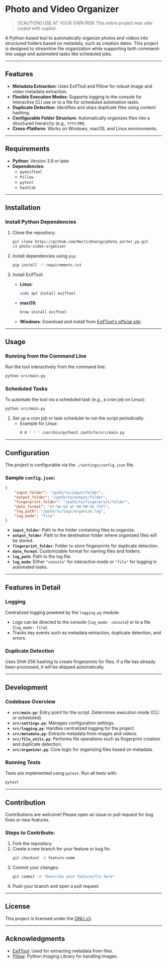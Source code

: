# Photo and Video Organizer

> [!CAUTION] USE AT YOUR OWN RISK
> This entire project was *vibe coded* with copilot.

A Python-based tool to automatically organize photos and videos into structured folders based on metadata, such as creation dates. This project is designed to streamline file organization while supporting both command-line usage and automated tasks like scheduled jobs.

---

## Features
- **Metadata Extraction**: Uses ExifTool and Pillow for robust image and video metadata extraction.
- **Flexible Execution Modes**: Supports logging to the console for interactive CLI use or to a file for scheduled automation tasks.
- **Duplicate Detection**: Identifies and skips duplicate files using content hashing.
- **Configurable Folder Structure**: Automatically organizes files into a structured hierarchy (e.g., `YYYY/MM`).
- **Cross-Platform**: Works on Windows, macOS, and Linux environments.

---

## Requirements
- **Python**: Version 3.9 or later
- **Dependencies**:
  - `pyexiftool`
  - `Pillow`
  - `pytest`
  - `hashlib`

---

## Installation

### Install Python Dependencies
1. Clone the repository:
   ```bash
   git clone https://github.com/HecticEnergy/photo_sorter_py.git
   cd photo-video-organizer
   ```

2. Install dependencies using `pip`:
   ```bash
   pip install -r requirements.txt
   ```

3. Install ExifTool:
   - **Linux**:
     ```bash
     sudo apt install exiftool
     ```
   - **macOS**:
     ```bash
     brew install exiftool
     ```
   - **Windows**:
     Download and install from [ExifTool's official site](https://exiftool.org/).

---

## Usage

### Running from the Command Line
Run the tool interactively from the command line:
```bash
python src/main.py
```

### Scheduled Tasks
To automate the tool via a scheduled task (e.g., a cron job on Linux):
   ```bash
   python src/main.py
   ```
1. Set up a cron job or task scheduler to run the script periodically:
   - Example for Linux:
     ```bash
     0 0 * * * /usr/bin/python3 /path/to/src/main.py
     ```

---

## Configuration
The project is configurable via the `./settings/config.json` file.

### Sample `config.json`:
```json
{
    "input_folder": "/path/to/input/folder",
    "output_folder": "/path/to/output/folder",
    "fingerprint_folder": "/path/to/fingerprint/folder",
    "date_format": "%Y-%m-%d at %H-%M-%S (%f)",
    "log_path": "/path/to/logs/organize.log",
    "log_mode": "file"
}
```

- **`input_folder`**: Path to the folder containing files to organize.
- **`output_folder`**: Path to the destination folder where organized files will be stored.
- **`fingerprint_folder`**: Folder to store fingerprints for duplicate detection.
- **`date_format`**: Customizable format for naming files and folders.
- **`log_path`**: Path to the log file.
- **`log_mode`**: Either `"console"` for interactive mode or `"file"` for logging in automated tasks.

---

## Features in Detail

### Logging
Centralized logging powered by the `logging.py` module:
- Logs can be directed to the console (`log_mode: console`) or to a file (`log_mode: file`).
- Tracks key events such as metadata extraction, duplicate detection, and errors.

### Duplicate Detection
Uses SHA-256 hashing to create fingerprints for files. If a file has already been processed, it will be skipped automatically.

---

## Development

### Codebase Overview
- **`src/main.py`**: Entry point for the script. Determines execution mode (CLI or scheduled).
- **`src/settings.py`**: Manages configuration settings.
- **`src/logging.py`**: Handles centralized logging for the project.
- **`src/metadata.py`**: Extracts metadata from images and videos.
- **`src/file_utils.py`**: Performs file operations such as fingerprint creation and duplicate detection.
- **`src/organizer.py`**: Core logic for organizing files based on metadata.

### Running Tests
Tests are implemented using `pytest`. Run all tests with:
```bash
pytest
```

---

## Contribution
Contributions are welcome! Please open an issue or pull request for bug fixes or new features.

### Steps to Contribute:
1. Fork the repository.
2. Create a new branch for your feature or bug fix:
   ```bash
   git checkout -b feature-name
   ```
3. Commit your changes:
   ```bash
   git commit -m "Describe your feature/fix here"
   ```
4. Push your branch and open a pull request.

---

## License
This project is licensed under the [GNU v3](LICENSE).

---

## Acknowledgments
- [ExifTool](https://exiftool.org/): Used for extracting metadata from files.
- [Pillow](https://python-pillow.org/): Python Imaging Library for handling images.

